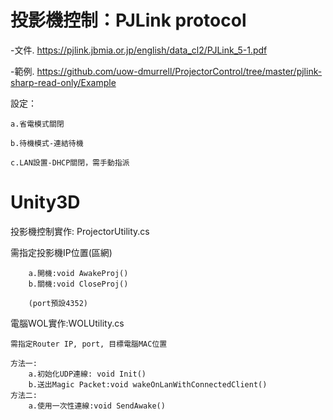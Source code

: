 # 投影機控制：PJLink protocol

-文件. https://pjlink.jbmia.or.jp/english/data_cl2/PJLink_5-1.pdf

-範例. https://github.com/uow-dmurrell/ProjectorControl/tree/master/pjlink-sharp-read-only/Example

設定：

	a.省電模式關閉

	b.待機模式-連結待機

	c.LAN設置-DHCP關閉，需手動指派


# Unity3D

投影機控制實作: ProjectorUtility.cs

需指定投影機IP位置(區網)

		a.開機:void AwakeProj() 
		b.關機:void CloseProj()
  
		(port預設4352)

電腦WOL實作:WOLUtility.cs

	需指定Router IP, port, 目標電腦MAC位置
 
	方法一:
		a.初始化UDP連線: void Init()
		b.送出Magic Packet:void wakeOnLanWithConnectedClient()
	方法二:
	  	a.使用一次性連線:void SendAwake()
